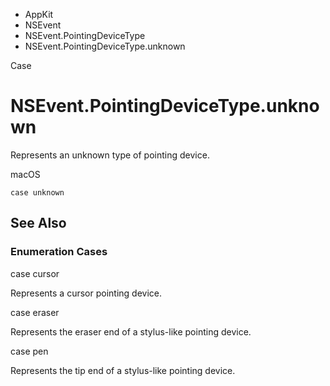 

- AppKit
- NSEvent
- NSEvent.PointingDeviceType
-  NSEvent.PointingDeviceType.unknown 

Case

# NSEvent.PointingDeviceType.unknown

Represents an unknown type of pointing device.

macOS

``` source
case unknown
```

## See Also

### Enumeration Cases

case cursor

Represents a cursor pointing device.

case eraser

Represents the eraser end of a stylus-like pointing device.

case pen

Represents the tip end of a stylus-like pointing device.

